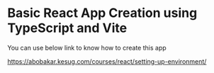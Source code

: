 # Basic React App Creation using TypeScript and Vite

You can use below link to know how to create this app

https://abobakar.kesug.com/courses/react/setting-up-environment/
